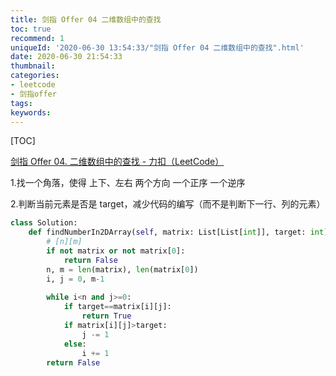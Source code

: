 ```yaml
---
title: 剑指 Offer 04 二维数组中的查找
toc: true
recommend: 1
uniqueId: '2020-06-30 13:54:33/"剑指 Offer 04 二维数组中的查找".html'
date: 2020-06-30 21:54:33
thumbnail:
categories:
- leetcode
- 剑指offer
tags:
keywords:
---
```


[TOC]

[剑指 Offer 04. 二维数组中的查找 - 力扣（LeetCode）](https://leetcode-cn.com/problems/er-wei-shu-zu-zhong-de-cha-zhao-lcof/)

<!--more-->

1.找一个角落，使得 上下、左右 两个方向 一个正序 一个逆序

2.判断当前元素是否是 target，减少代码的编写（而不是判断下一行、列的元素）

```python
class Solution:
    def findNumberIn2DArray(self, matrix: List[List[int]], target: int) -> bool:
        # [n][m]
        if not matrix or not matrix[0]:
            return False
        n, m = len(matrix), len(matrix[0])
        i, j = 0, m-1
        
        while i<n and j>=0:
            if target==matrix[i][j]:
                return True
            if matrix[i][j]>target:
                j -= 1
            else:
                i += 1
        return False
```

